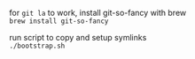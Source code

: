 for `git la` to work, install git-so-fancy with brew  
`brew install git-so-fancy`

run script to copy and setup symlinks  
`./bootstrap.sh`
